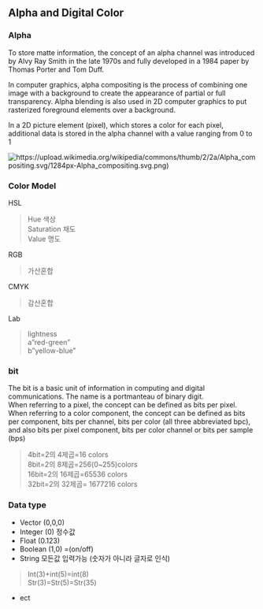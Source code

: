 ## Alpha and Digital Color

### Alpha

To store matte information, the concept of an alpha channel was introduced by Alvy Ray Smith in the late 1970s and fully developed in a 1984 paper by Thomas Porter and Tom Duff.

In computer graphics, alpha compositing is the process of combining one image with a background to create the appearance of partial or full transparency.
Alpha blending is also used in 2D computer graphics to put rasterized foreground elements over a background.

In a 2D picture element (pixel), which stores a color for each pixel, additional data is stored in the alpha channel with a value ranging from 0 to 1

![https://upload.wikimedia.org/wikipedia/commons/thumb/2/2a/Alpha_compositing.svg/1284px-Alpha_compositing.svg.png)](https://upload.wikimedia.org/wikipedia/commons/thumb/2/2a/Alpha_compositing.svg/1284px-Alpha_compositing.svg.png)

### Color Model

HSL
> Hue 색상    
> Saturation 채도    
> Value 명도    

RGB
> 가산혼합

CMYK
> 감산혼합 

Lab
> lightness     
> a”red-green”    
> b”yellow-blue”    

### bit
The bit is a basic unit of information in computing and digital communications. The name is a portmanteau of binary digit.    
When referring to a pixel, the concept can be defined as bits per pixel.
When referring to a color component, the concept can be defined as bits per component, bits per channel, bits per color (all three abbreviated bpc), and also bits per pixel component, bits per color channel or bits per sample (bps)

>4bit=2의 4제곱=16 colors    
>8bit=2의 8제곱=256(0~255)colors     
>16bit=2의 16제곱=65536 colors    
>32bit=2의 32제곱= 1677216 colors    


### Data type

+ Vector (0,0,0)
+ Integer (0) 정수값
+ Float (0.123)
+ Boolean (1,0) =(on/off)
+ String 모든값 입력가능 (숫자가 아니라 글자로 인식)
>	Int(3)+int(5)=int(8)    
> Str(3)=Str(5)=Str(35) 
+ ect
